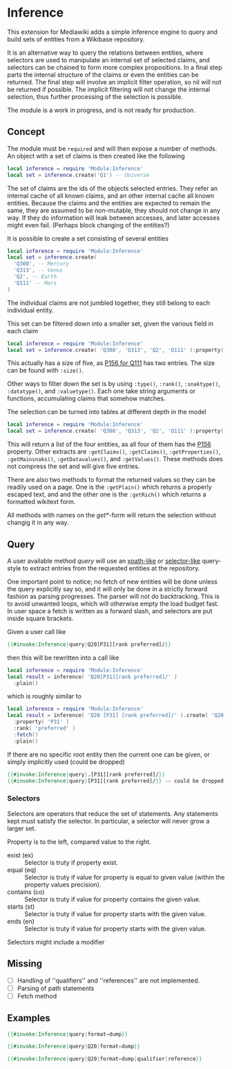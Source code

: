 # Inference

This extension for Mediawiki adds a simple inference engine to query and build sets of entities from a Wikibase repository.

It is an alternative way to query the relations between entities, where selectors are used to manipulate an internal set of selected claims, and selectors can be chained to form more complex propositions. In a final step parts the internal structure of the claims or even the entities can be returned. The final step will involve an implicit filter operation, so nil will not be returned if possible. The implicit filtering will not change the internal selection, thus further processing of the selection is possible.

The module is a work in progress, and is not ready for production.

## Concept

The module must be `required` and will then expose a number of methods. An object with a set of claims is then created like the following

```lua
local inference = require 'Module:Inference'
local set = inference.create('Q1') -- Universe
```

The set of claims are the ids of the objects selected entries. They refer an internal cache of all known claims, and an other internal cache all known entities. Because the claims and the entities are expected to remain the same, they are assumed to be non-mutable, they should not change in any way. If they do information will leak between accesses, and later accesses might even fail. (Perhaps block changing of the entities?)

It is possible to create a set consisting of several entities

```lua
local inference = require 'Module:Inference'
local set = inference.create(
  'Q308', -- Mercury
  'Q313', -- Venus
  'Q2', -- Earth
  'Q111' -- Mars
)
```

The individual claims are not jumbled together, they still belong to each individual entity.

This set can be filtered down into a smaller set, given the various field in each claim

```lua
local inference = require 'Module:Inference'
local set = inference.create( 'Q308', 'Q313', 'Q2', 'Q111' ):property( 'P156' )
```

This actually has a size of five, as [P156 for Q111](https://www.wikidata.org/wiki/Q156#P156) has two entries. The size can be found with `:size()`.

Other ways to filter down the set is by using `:type()`, `:rank()`, `:snaktype()`, `:datatype()`, and `:valuetype()`. Each one take string arguments or functions, accumulating claims that somehow matches.

The selection can be turned into tables at different depth in the model

```lua
local inference = require 'Module:Inference'
local set = inference.create( 'Q308', 'Q313', 'Q2', 'Q111' ):property( 'P156' ):getEntities()
```

This will return a list of the four entities, as all four of them has the [P156](https://www.wikidata.org/wiki/Property:P156) property. Other extracts are `:getClaims()`, `:getClaims()`, `:getProperties()`, `:getMainsnaks()`, `:getDatavalues()`, and `:getValues()`. These methods does not compress the set and will give five entries.

There are also two methods to format the returned values so they can be readily used on a page. One is the `:getPlain()` which returns a properly escaped text, and and the other one is the `:getRich()` which returns a formatted wikitext form.

All methods with names on the _get*_-form will return the selection without changig it in any way.

## Query

A user available method _query_ will use an [xpath-like](https://en.wikipedia.org/wiki/XQuery#XPath) or [selector-like](https://en.wikipedia.org/wiki/Cascading_Style_Sheets#Selector) query-style to extract entries from the requested entities at the repository.

One important point to notice; no fetch of new entities will be done unless the query explicitly say so, and it will only be done in a strictly forward fashion as parsing progresses. The parser will not do backtracking. This is to avoid unwanted loops, which will otherwise empty the load budget fast. In user space a fetch is written as a forward slash, and selectors are put inside square brackets.

Given a user call like

```mediawiki
{{#invoke:Inference|query|Q20[P31][rank preferred]/}}
```

then this will be rewritten into a call like

```lua
local inference = require 'Module:Inference'
local result = inference( 'Q20[P31][rank preferred]/' )
  :plain()
```

which is roughly similar to

```lua
local inference = require 'Module:Inference'
local result = inference( 'Q20 [P31] [rank preferred]/' ).create( 'Q20' )
  :property( 'P31' )
  :rank( 'preferred' )
  :fetch()
  :plain()
```

If there are no specific root entity then the current one can be given, or simply implicitly used (could be dropped)

```mediawiki
{{#invoke:Inference|query|.[P31][rank preferred]/}}
{{#invoke:Inference|query|[P31][rank preferred]/}} -- could be dropped
```

### Selectors

Selectors are operators that reduce the set of statements. Any statements kept must satisfy the selector. In particular, a selector will never grow a larger set.

Property is to the left, compared value to the right.

<dl>
  <dt> exist (ex) </dt><dd> Selector is truty if property exist. </dd>
  <dt> equal (eq) </dt><dd> Selector is truty if value for property is equal to given value (within the property values precision). </dd>
  <dt> contains (co) </dt><dd> Selector is truty if value for property contains the given value. </dd>
  <dt> starts (st) </dt><dd> Selector is truty if value for property starts with the given value. </dd>
  <dt> ends (en) </dt><dd> Selector is truty if value for property starts with the given value. </dd>
</dl>

Selectors might include a modifier

## Missing

- [ ] Handling of ''qualifiers'' and ''references'' are not implemented.
- [ ] Parsing of path statements
- [ ] Fetch method

## Examples

```mediawiki
{{#invoke:Inference|query|format=dump}}
```

```mediawiki
{{#invoke:Inference|query|Q20|format=dump}}
```

```mediawiki
{{#invoke:Inference|query|Q20|format=dump|qualifier|reference}}
```
